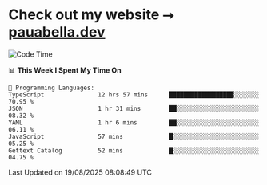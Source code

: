 # Check out my website ⭢ [pauabella.dev](https://pauabella.dev)

<!--START_SECTION:waka-->
![Code Time](http://img.shields.io/badge/Code%20Time-4%2C712%20hrs%2058%20mins-blue)

📊 **This Week I Spent My Time On** 

```text
💬 Programming Languages: 
TypeScript               12 hrs 57 mins      ██████████████████░░░░░░░   70.95 % 
JSON                     1 hr 31 mins        ██░░░░░░░░░░░░░░░░░░░░░░░   08.32 % 
YAML                     1 hr 6 mins         ██░░░░░░░░░░░░░░░░░░░░░░░   06.11 % 
JavaScript               57 mins             █░░░░░░░░░░░░░░░░░░░░░░░░   05.25 % 
Gettext Catalog          52 mins             █░░░░░░░░░░░░░░░░░░░░░░░░   04.75 % 
```


 Last Updated on 19/08/2025 08:08:49 UTC
<!--END_SECTION:waka-->
